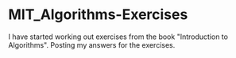 # MIT_Algorithms-Exercises
I have started working out exercises from the book "Introduction to Algorithms". Posting my answers for the exercises.
